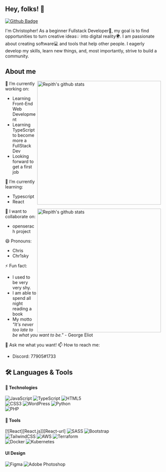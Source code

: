 ## Hey, folks! 👋

[![Github Badge](https://img.shields.io/badge/-Chr1sky-grey?style=flat&logo=github&logoColor=white&link=https://github.com/Chr1sky/)](https://www.github.com/Chr1sky/)

I'm Christopher! As a beginner Fullstack Developer🌱, my goal is to find opportunities to turn creative ideas💡 into digital reality🌍. I am passionate about creating software💻 and tools that help other people. I eagerly develop my skills, learn new things, and, most importantly, strive to build a community.

## About me

<a href="https://github.com/Chr1sky?tab=repositories">
<img width="400" height="auto" align="right" alt="Repith's github stats" 
src="https://github-readme-stats.vercel.app/api?username=chr1sky&show_icons=true&include_all_commits=true&theme=algolia&count_private=true"/></a>

🔭 I’m currently working on: 
- Learning Front-End Web Development  
- Learning TypeScript to become more a  FullStack Dev 
- Looking forward to get a first job


  
🌱 I’m currently learning:
- Typescript
- React

<a href="https://github.com/Chr1sky?tab=repositories">
<img width="400" height="auto" align="right" alt="Repith's github stats" 
src="https://github-readme-stats.vercel.app/api/top-langs/?username=chr1sky&layout=compact"/></a>

👯 I want to collaborate on:
- openserach project
  
😄 Pronouns: 
- Chris
- Chr1sky
  
⚡ Fun fact:
- I used to be very very shy.
- I am able to spend all night reading a book
- My motto *"It's never too late to be what you want to be."* - George Eliot
  
💬 Ask me what you want!
📫 How to reach me:
- Discord: 77905#1733

## 🛠 Languages &  Tools
#### 🔧 Technologies
  ![JavaScript](https://img.shields.io/badge/javascript-%23323330.svg?style=for-the-badge&logo=javascript&logoColor=%23F7DF1E)
  ![TypeScript](https://img.shields.io/badge/typescript-%23007ACC.svg?style=for-the-badge&logo=typescript&logoColor=white)
  ![HTML5](https://img.shields.io/badge/html5-%23E34F26.svg?style=for-the-badge&logo=html5&logoColor=white) <br />
  ![CSS3](https://img.shields.io/badge/css3-%231572B6.svg?style=for-the-badge&logo=css3&logoColor=white)
  ![WordPress](https://img.shields.io/badge/WordPress-%23117AC9.svg?style=for-the-badge&logo=WordPress&logoColor=white)
  ![Python](https://img.shields.io/badge/python-3670A0?style=for-the-badge&logo=python&logoColor=ffdd54) <br />
  ![PHP](https://img.shields.io/badge/php-%23777BB4.svg?style=for-the-badge&logo=php&logoColor=white) 
  
  
#### 🔨 Tools
  [![React][React.js]][React-url]
  ![SASS](https://img.shields.io/badge/SASS-hotpink.svg?style=for-the-badge&logo=SASS&logoColor=white)
  ![Bootstrap](https://img.shields.io/badge/bootstrap-%238511FA.svg?style=for-the-badge&logo=bootstrap&logoColor=white)<br />
  ![TailwindCSS](https://img.shields.io/badge/tailwindcss-%2338B2AC.svg?style=for-the-badge&logo=tailwind-css&logoColor=white)
  ![AWS](https://img.shields.io/badge/AWS-%23FF9900.svg?style=for-the-badge&logo=amazon-aws&logoColor=white)
  ![Terraform](https://img.shields.io/badge/terraform-%235835CC.svg?style=for-the-badge&logo=terraform&logoColor=white)<br />
  ![Docker](https://img.shields.io/badge/docker-%230db7ed.svg?style=for-the-badge&logo=docker&logoColor=white) 
  ![Kubernetes](https://img.shields.io/badge/kubernetes-%23326ce5.svg?style=for-the-badge&logo=kubernetes&logoColor=white)

  #### UI Design

![Figma](https://img.shields.io/badge/figma-%23F24E1E.svg?style=for-the-badge&logo=figma&logoColor=white)
![Adobe Photoshop](https://img.shields.io/badge/adobe%20photoshop-%2331A8FF.svg?style=for-the-badge&logo=adobe%20photoshop&logoColor=white)


